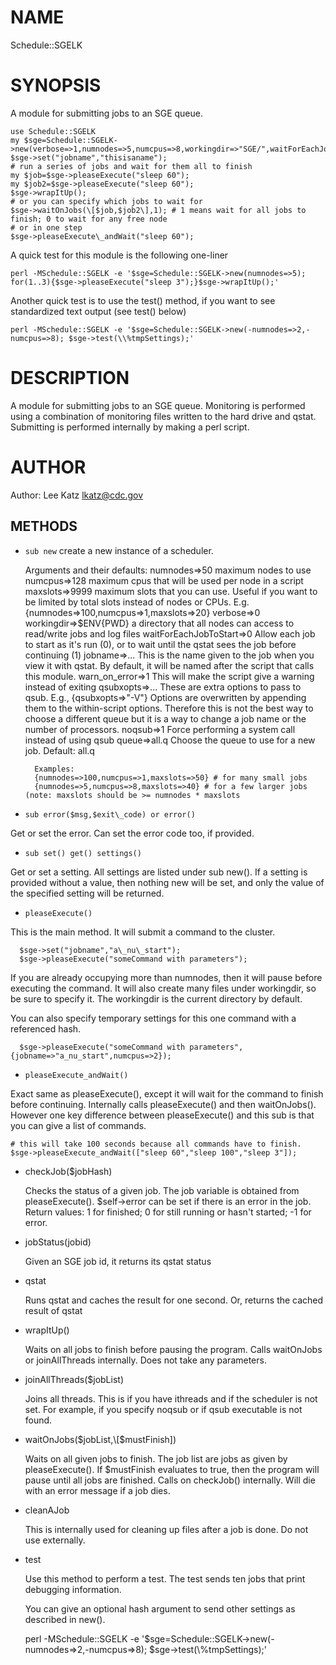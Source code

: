 # NAME

Schedule::SGELK

# SYNOPSIS

A module for submitting jobs to an SGE queue.

    use Schedule::SGELK
    my $sge=Schedule::SGELK->new(verbose=>1,numnodes=>5,numcpus=>8,workingdir=>"SGE/",waitForEachJobToStart=>1);
    $sge->set("jobname","thisisaname");
    # run a series of jobs and wait for them all to finish
    my $job=$sge->pleaseExecute("sleep 60");
    my $job2=$sge->pleaseExecute("sleep 60");
    $sge->wrapItUp();
    # or you can specify which jobs to wait for
    $sge->waitOnJobs(\[$job,$job2\],1); # 1 means wait for all jobs to finish; 0 to wait for any free node
    # or in one step
    $sge->pleaseExecute\_andWait("sleep 60");

A quick test for this module is the following one-liner

    perl -MSchedule::SGELK -e '$sge=Schedule::SGELK->new(numnodes=>5); for(1..3){$sge->pleaseExecute("sleep 3");}$sge->wrapItUp();'

Another quick test is to use the test() method, if you want to see standardized text output (see test() below)

    perl -MSchedule::SGELK -e '$sge=Schedule::SGELK->new(-numnodes=>2,-numcpus=>8); $sge->test(\\%tmpSettings);'

# DESCRIPTION

A module for submitting jobs to an SGE queue. Monitoring is 
performed using a combination of monitoring files 
written to the hard drive and qstat.
Submitting is performed internally by making a perl script.

# AUTHOR

Author: Lee Katz <lkatz@cdc.gov>

## METHODS

- `sub new` create a new instance of a scheduler.

    Arguments and their defaults:
      numnodes=>50 maximum nodes to use
      numcpus=>128 maximum cpus that will be used per node in a script
      maxslots=>9999 maximum slots that you can use. Useful if you want to be limited by total slots instead of nodes or CPUs. E.g. {numnodes=>100,numcpus=>1,maxslots=>20}
      verbose=>0
      workingdir=>$ENV{PWD} a directory that all nodes can access to read/write jobs and log files
      waitForEachJobToStart=>0 Allow each job to start as it's run (0), or to wait until the qstat sees the job before continuing (1)
      jobname=>... This is the name given to the job when you view it with qstat. By default, it will be named after the script that calls this module.
      warn\_on\_error=>1 This will make the script give a warning instead of exiting
      qsubxopts=>... These are extra options to pass to qsub.  E.g., {qsubxopts=>"-V"}  Options are overwritten by appending them to the within-script options. Therefore this is not the best way to choose a different queue but it is a way to change a job name or the number of processors.
      noqsub=>1 Force performing a system call instead of using qsub
      queue=>all.q    Choose the queue to use for a new job.  Default: all.q

        Examples:
        {numnodes=>100,numcpus=>1,maxslots=>50} # for many small jobs
        {numnodes=>5,numcpus=>8,maxslots=>40} # for a few larger jobs (note: maxslots should be >= numnodes * maxslots

- `sub error($msg,$exit\_code) or error()`

Get or set the error. Can set the error code too, if provided.

- `sub set() get() settings()`

Get or set a setting. All settings are listed under sub new().
If a setting is provided without a value, then nothing new will be set,
and only the value of the specified setting will be returned.

- `pleaseExecute()`

This is the main method. It will submit a command to the cluster.

      $sge->set("jobname","a\_nu\_start");
      $sge->pleaseExecute("someCommand with parameters");

If you are already occupying more than numnodes, then it will pause before 
executing the command. It will also create many files under workingdir, so
be sure to specify it. The workingdir is the current directory by default.

You can also specify temporary settings for this one command with a referenced hash.

      $sge->pleaseExecute("someCommand with parameters",{jobname=>"a_nu_start",numcpus=>2});

- `pleaseExecute_andWait()`

Exact same as pleaseExecute(), except it will wait for the command to finish 
before continuing. Internally calls pleaseExecute() and then waitOnJobs().
However one key difference between pleaseExecute() and this sub is that you can
give a list of commands.

    # this will take 100 seconds because all commands have to finish.
    $sge->pleaseExecute_andWait(["sleep 60","sleep 100","sleep 3"]);

- checkJob($jobHash)

    Checks the status of a given job. The job variable is obtained from pleaseExecute().
    $self->error can be set if there is an error in the job. Return values:
    1 for finished; 0 for still running or hasn't started; -1 for error.

- jobStatus(jobid)

    Given an SGE job id, it returns its qstat status

- qstat

    Runs qstat and caches the result for one second. Or, returns the cached result of qstat

- wrapItUp()

    Waits on all jobs to finish before pausing the program.
    Calls waitOnJobs or joinAllThreads internally. Does not take any parameters.

- joinAllThreads($jobList)

    Joins all threads.  This is if you have ithreads and if the scheduler is not set.
    For example, if you specify noqsub or if qsub executable is not found.

- waitOnJobs($jobList,\[$mustFinish\])

    Waits on all given jobs to finish. The job list are jobs as given by pleaseExecute().
    If $mustFinish evaluates to true, then the program will pause until
    all jobs are finished.
    Calls on checkJob() internally. Will die with an error message if a job dies.

- cleanAJob

    This is internally used for cleaning up files after a job is done. 
    Do not use externally.

- test

    Use this method to perform a test. The test sends 
    ten jobs that print debugging information.

    You can give an optional hash argument to send other settings as described in new().

    perl -MSchedule::SGELK -e '$sge=Schedule::SGELK->new(-numnodes=>2,-numcpus=>8); $sge->test(\\%tmpSettings);'
